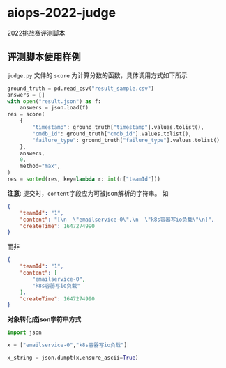 # aiops-2022-judge

2022挑战赛评测脚本

## 评测脚本使用样例

`judge.py` 文件的 `score` 为计算分数的函数，具体调用方式如下所示

```python
ground_truth = pd.read_csv("result_sample.csv")
answers = []
with open("result.json") as f:
    answers = json.load(f)
res = score(
    {
        "timestamp": ground_truth["timestamp"].values.tolist(),
        "cmdb_id": ground_truth["cmdb_id"].values.tolist(),
        "failure_type": ground_truth["failure_type"].values.tolist()
    },
    answers,
    0,
    method="max",
)
res = sorted(res, key=lambda r: int(r["teamId"]))
```

**注意**: 提交时，`content`字段应为可被json解析的字符串。
如

```json
{
    "teamId": "1",
    "content": "[\n  \"emailservice-0\",\n  \"k8s容器写io负载\"\n]",
    "createTime": 1647274990
}
```

而非

```json
{
    "teamId": "1",
    "content": [
        "emailservice-0",
        "k8s容器写io负载"
    ],
    "createTime": 1647274990
}
```

**对象转化成json字符串方式**

```python
import json

x = ["emailservice-0","k8s容器写io负载"]

x_string = json.dumpt(x,ensure_ascii=True)
```
